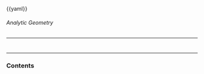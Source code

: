 {{yaml}}

###### Analytic Geometry

<div class="dashboard-tiles">

</div>

---

<!-- _class: lead invert -->

#

---

### Contents

